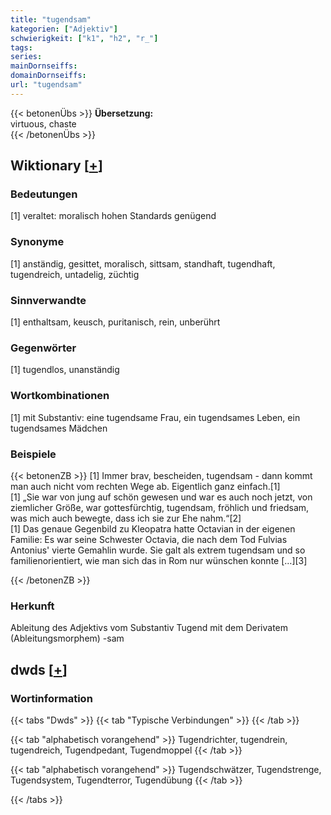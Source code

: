 ```yaml
---
title: "tugendsam"
kategorien: ["Adjektiv"]
schwierigkeit: ["k1", "h2", "r_"]
tags:
series:
mainDornseiffs:
domainDornseiffs:
url: "tugendsam"
---
```


{{< betonenÜbs >}}
**Übersetzung:**  
virtuous, chaste  
{{< /betonenÜbs >}}

## Wiktionary [[+](https://de.wiktionary.org/wiki/tugendsam)]

### Bedeutungen
[1] veraltet: moralisch hohen Standards genügend  

### Synonyme
[1] anständig, gesittet, moralisch, sittsam, standhaft, tugendhaft, tugendreich, untadelig, züchtig  

### Sinnverwandte
[1] enthaltsam, keusch, puritanisch, rein, unberührt  

### Gegenwörter
[1] tugendlos, unanständig  

### Wortkombinationen
[1] mit Substantiv: eine tugendsame Frau, ein tugendsames Leben, ein tugendsames Mädchen  

### Beispiele
{{< betonenZB >}}
[1] Immer brav, bescheiden, tugendsam - dann kommt man auch nicht vom rechten Wege ab. Eigentlich ganz einfach.[1]  
[1] „Sie war von jung auf schön gewesen und war es auch noch jetzt, von ziemlicher Größe, war gottesfürchtig, tugendsam, fröhlich und friedsam, was mich auch bewegte, dass ich sie zur Ehe nahm.“[2]  
[1] Das genaue Gegenbild zu Kleopatra hatte Octavian in der eigenen Familie: Es war seine Schwester Octavia, die nach dem Tod Fulvias Antonius' vierte Gemahlin wurde. Sie galt als extrem tugendsam und so familienorientiert, wie man sich das in Rom nur wünschen konnte […][3]  

{{< /betonenZB >}}
### Herkunft
Ableitung des Adjektivs vom Substantiv Tugend mit dem Derivatem (Ableitungsmorphem) -sam  



## dwds [[+](https://www.dwds.de/wb/tugendsam)]

### Wortinformation
{{< tabs "Dwds" >}}
{{< tab "Typische Verbindungen" >}}
{{< /tab >}}

{{< tab "alphabetisch vorangehend" >}}
Tugendrichter, tugendrein, tugendreich, Tugendpedant, Tugendmoppel
{{< /tab >}}

{{< tab "alphabetisch vorangehend" >}}
Tugendschwätzer, Tugendstrenge, Tugendsystem, Tugendterror, Tugendübung
{{< /tab >}}

{{< /tabs >}}

